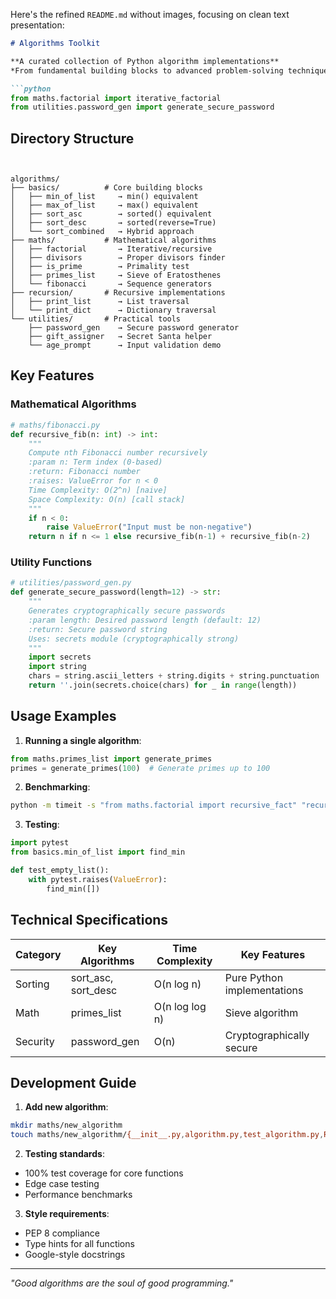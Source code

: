 Here's the refined `README.md` without images, focusing on clean text presentation:

```markdown
# Algorithms Toolkit

**A curated collection of Python algorithm implementations**  
*From fundamental building blocks to advanced problem-solving techniques*

```python
from maths.factorial import iterative_factorial
from utilities.password_gen import generate_secure_password
```

## Directory Structure

```


algorithms/
├── basics/          # Core building blocks
│   ├── min_of_list     → min() equivalent
│   ├── max_of_list     → max() equivalent
│   ├── sort_asc        → sorted() equivalent
│   ├── sort_desc       → sorted(reverse=True)
│   └── sort_combined   → Hybrid approach
├── maths/           # Mathematical algorithms
│   ├── factorial       → Iterative/recursive
│   ├── divisors        → Proper divisors finder
│   ├── is_prime        → Primality test
│   ├── primes_list     → Sieve of Eratosthenes
│   └── fibonacci       → Sequence generators
├── recursion/       # Recursive implementations
│   ├── print_list      → List traversal
│   └── print_dict      → Dictionary traversal
└── utilities/       # Practical tools
    ├── password_gen    → Secure password generator
    ├── gift_assigner   → Secret Santa helper
    └── age_prompt      → Input validation demo
```

## Key Features

### Mathematical Algorithms
```python
# maths/fibonacci.py
def recursive_fib(n: int) -> int:
    """
    Compute nth Fibonacci number recursively
    :param n: Term index (0-based)
    :return: Fibonacci number
    :raises: ValueError for n < 0
    Time Complexity: O(2^n) [naive]
    Space Complexity: O(n) [call stack]
    """
    if n < 0:
        raise ValueError("Input must be non-negative")
    return n if n <= 1 else recursive_fib(n-1) + recursive_fib(n-2)
```

### Utility Functions
```python
# utilities/password_gen.py
def generate_secure_password(length=12) -> str:
    """
    Generates cryptographically secure passwords
    :param length: Desired password length (default: 12)
    :return: Secure password string
    Uses: secrets module (cryptographically strong)
    """
    import secrets
    import string
    chars = string.ascii_letters + string.digits + string.punctuation
    return ''.join(secrets.choice(chars) for _ in range(length))
```

## Usage Examples

1. **Running a single algorithm**:
```python
from maths.primes_list import generate_primes
primes = generate_primes(100)  # Generate primes up to 100
```

2. **Benchmarking**:
```bash
python -m timeit -s "from maths.factorial import recursive_fact" "recursive_fact(10)"
```

3. **Testing**:
```python
import pytest
from basics.min_of_list import find_min

def test_empty_list():
    with pytest.raises(ValueError):
        find_min([])
```

## Technical Specifications

| Category      | Key Algorithms       | Time Complexity   | Key Features                     |
|---------------|----------------------|-------------------|----------------------------------|
| Sorting       | sort_asc, sort_desc  | O(n log n)        | Pure Python implementations      |
| Math          | primes_list          | O(n log log n)    | Sieve algorithm                  |
| Security      | password_gen         | O(n)              | Cryptographically secure         |

## Development Guide

1. **Add new algorithm**:
```bash
mkdir maths/new_algorithm
touch maths/new_algorithm/{__init__.py,algorithm.py,test_algorithm.py,README.md}
```

2. **Testing standards**:
- 100% test coverage for core functions
- Edge case testing
- Performance benchmarks

3. **Style requirements**:
- PEP 8 compliance
- Type hints for all functions
- Google-style docstrings

---

*"Good algorithms are the soul of good programming."*
```
